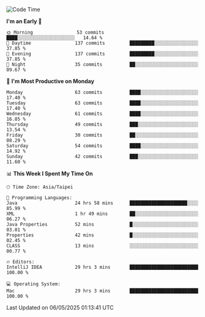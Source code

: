 <!--START_SECTION:waka-->
![Code Time](http://img.shields.io/badge/Code%20Time-2%2C001%20hrs%2011%20mins-blue)

**I'm an Early 🐤** 

```text
🌞 Morning                53 commits          ████░░░░░░░░░░░░░░░░░░░░░   14.64 % 
🌆 Daytime                137 commits         █████████░░░░░░░░░░░░░░░░   37.85 % 
🌃 Evening                137 commits         █████████░░░░░░░░░░░░░░░░   37.85 % 
🌙 Night                  35 commits          ██░░░░░░░░░░░░░░░░░░░░░░░   09.67 % 
```
📅 **I'm Most Productive on Monday** 

```text
Monday                   63 commits          ████░░░░░░░░░░░░░░░░░░░░░   17.40 % 
Tuesday                  63 commits          ████░░░░░░░░░░░░░░░░░░░░░   17.40 % 
Wednesday                61 commits          ████░░░░░░░░░░░░░░░░░░░░░   16.85 % 
Thursday                 49 commits          ███░░░░░░░░░░░░░░░░░░░░░░   13.54 % 
Friday                   30 commits          ██░░░░░░░░░░░░░░░░░░░░░░░   08.29 % 
Saturday                 54 commits          ████░░░░░░░░░░░░░░░░░░░░░   14.92 % 
Sunday                   42 commits          ███░░░░░░░░░░░░░░░░░░░░░░   11.60 % 
```


📊 **This Week I Spent My Time On** 

```text
🕑︎ Time Zone: Asia/Taipei

💬 Programming Languages: 
Java                     24 hrs 58 mins      █████████████████████░░░░   85.99 % 
XML                      1 hr 49 mins        ██░░░░░░░░░░░░░░░░░░░░░░░   06.27 % 
Java Properties          52 mins             █░░░░░░░░░░░░░░░░░░░░░░░░   03.01 % 
Properties               42 mins             █░░░░░░░░░░░░░░░░░░░░░░░░   02.45 % 
CLASS                    13 mins             ░░░░░░░░░░░░░░░░░░░░░░░░░   00.77 % 

🔥 Editors: 
IntelliJ IDEA            29 hrs 3 mins       █████████████████████████   100.00 % 

💻 Operating System: 
Mac                      29 hrs 3 mins       █████████████████████████   100.00 % 
```


 Last Updated on 06/05/2025 01:13:41 UTC
<!--END_SECTION:waka-->
